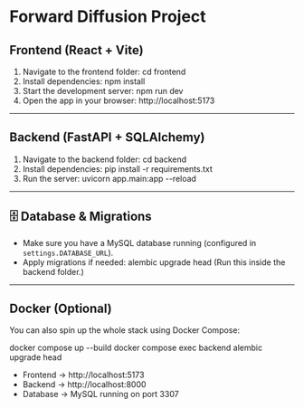 # Forward Diffusion Project

## Frontend (React + Vite)
1. Navigate to the frontend folder:
   cd frontend
2. Install dependencies:
   npm install
3. Start the development server:
   npm run dev
4. Open the app in your browser: http://localhost:5173

---

## Backend (FastAPI + SQLAlchemy)
1. Navigate to the backend folder:
   cd backend
2. Install dependencies:
   pip install -r requirements.txt
3. Run the server:
   uvicorn app.main:app --reload

---

## 🗄️ Database & Migrations
- Make sure you have a MySQL database running (configured in `settings.DATABASE_URL`).
- Apply migrations if needed:
   alembic upgrade head
  (Run this inside the backend folder.)
---

## Docker (Optional)
You can also spin up the whole stack using Docker Compose:

   docker compose up --build
   docker compose exec backend alembic upgrade head

- Frontend → http://localhost:5173  
- Backend → http://localhost:8000  
- Database → MySQL running on port 3307


